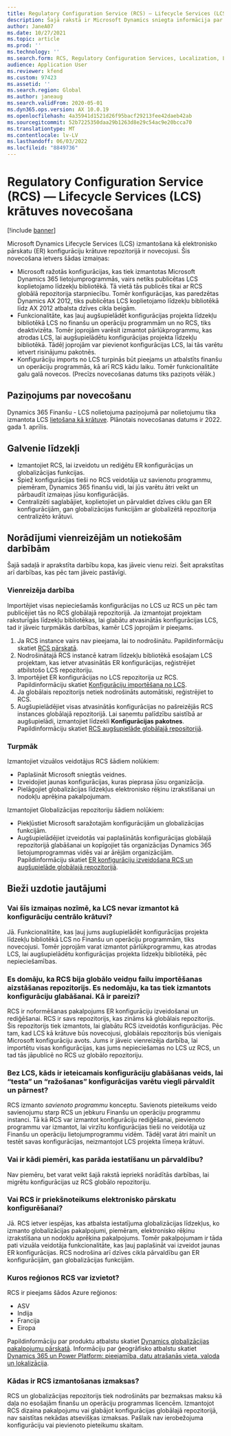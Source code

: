 ```yaml
---
title: Regulatory Configuration Service (RCS) – Lifecycle Services (LCS) krātuves novecošana
description: Šajā rakstā ir Microsoft Dynamics sniegta informācija par Lifecycle Services (LCS) krātuves nolietojumu, kas ir plānota kā daļa no regulēšanas konfigurācijas pakalpojuma (RCS) globālā repozitorija atrites.
author: JaneA07
ms.date: 10/27/2021
ms.topic: article
ms.prod: ''
ms.technology: ''
ms.search.form: RCS, Regulatory Configuration Services, Localization, LCS storage, LCS storage deprecation
audience: Application User
ms.reviewer: kfend
ms.custom: 97423
ms.assetid: ''
ms.search.region: Global
ms.author: janeaug
ms.search.validFrom: 2020-05-01
ms.dyn365.ops.version: AX 10.0.19
ms.openlocfilehash: 4a35941d1521d26f95bacf29213fee42daeb42ab
ms.sourcegitcommit: 52b7225350daa29b1263d8e29c54ac9e20bcca70
ms.translationtype: MT
ms.contentlocale: lv-LV
ms.lasthandoff: 06/03/2022
ms.locfileid: "8849736"
---
```

# <a name="regulatory-configuration-service-rcs--lifecycle-services-lcs-storage-deprecation"></a>Regulatory Configuration Service (RCS) — Lifecycle Services (LCS) krātuves novecošana

[!include [banner](../includes/banner.md)]

Microsoft Dynamics Lifecycle Services (LCS) izmantošana kā elektronisko pārskatu (ER) konfigurāciju krātuve repozitorijā ir novecojusi. Šis novecošana ietvers šādas izmaiņas:

- Microsoft ražotās konfigurācijas, kas tiek izmantotas Microsoft Dynamics 365 lietojumprogrammās, vairs netiks publicētas LCS koplietojamo līdzekļu bibliotēkā. Tā vietā tās publicēs tikai ar RCS globālā repozitorija starpniecību. Tomēr konfigurācijas, kas paredzētas Dynamics AX 2012, tiks publicētas LCS koplietojamo līdzekļu bibliotēkā līdz AX 2012 atbalsta dzīves cikla beigām.
- Funkcionalitāte, kas ļauj augšupielādēt konfigurācijas projekta līdzekļu bibliotēkā LCS no finanšu un operāciju programmām un no RCS, tiks deaktivizēta. Tomēr joprojām varēsit izmantot pārlūkprogrammu, kas atrodas LCS, lai augšupielādētu konfigurācijas projekta līdzekļu bibliotēkā. Tādēļ joprojām var pievienot konfigurācijas LCS, lai tās varētu ietvert risinājumu pakotnēs.
- Konfigurāciju imports no LCS turpinās būt pieejams un atbalstīts finanšu un operāciju programmās, kā arī RCS kādu laiku. Tomēr funkcionalitāte galu galā novecos. (Precīzs novecošanas datums tiks paziņots vēlāk.)

## <a name="deprecation-notice"></a>Paziņojums par novecošanu

Dynamics 365 Finanšu - LCS nolietojuma paziņojumā par nolietojumu tika izmantota LCS [lietošana kā krātuve](../get-started/removed-deprecated-features-finance.md#features-removed-or-deprecated-in-the-finance-10017-release). Plānotais novecošanas datums ir 2022. gada 1. aprīlis.

## <a name="key-features"></a>Galvenie līdzekļi

- Izmantojiet RCS, lai izveidotu un rediģētu ER konfigurācijas un globalizācijas funkcijas.
- Spiež konfigurācijas tieši no RCS veidotāja uz savienotu programmu, piemēram, Dynamics 365 finanšu vidi, lai jūs varētu ātri veikt un pārbaudīt izmaiņas jūsu konfigurācijās.
- Centralizēti saglabājiet, koplietojiet un pārvaldiet dzīves ciklu gan ER konfigurācijām, gan globalizācijas funkcijām ar globalizētā repozitorija centralizēto krātuvi.

## <a name="guidance-for-one-time-and-ongoing-actions"></a>Norādījumi vienreizējām un notiekošām darbībām

Šajā sadaļā ir aprakstīta darbību kopa, kas jāveic vienu reizi. Šeit aprakstītas arī darbības, kas pēc tam jāveic pastāvīgi.

### <a name="one-time-action"></a>Vienreizēja darbība

Importējiet visas nepieciešamās konfigurācijas no LCS uz RCS un pēc tam publicējiet tās no RCS globālajā repozitorijā. Ja izmantojat projektam raksturīgās līdzekļu bibliotēkas, lai glabātu atvasinātās konfigurācijas LCS, tad ir jāveic turpmākās darbības, kamēr LCS joprojām ir pieejams.

1. Ja RCS instance vairs nav pieejama, lai to nodrošinātu. Papildinformāciju skatiet [RCS pārskatā](rcs-overview.md).
2. Nodrošinātajā RCS instancē katram līdzekļu bibliotēkā esošajam LCS projektam, kas ietver atvasinātās ER konfigurācijas, reģistrējiet atbilstošo LCS repozitoriju.
3. Importējiet ER konfigurācijas no LCS repozitorija uz RCS. Papildinformāciju skatiet [Konfigurāciju importēšana no LCS](/dynamics365/fin-ops-core/dev-itpro/analytics/tasks/er-import-configuration-lifecycle-services).
4. Ja globālais repozitorijs netiek nodrošināts automātiski, reģistrējiet to RCS.
5. Augšupielādējiet visas atvasinātās konfigurācijas no pašreizējās RCS instances globālajā repozitorijā. Lai saņemtu palīdzību saistībā ar augšupielādi, izmantojiet līdzekli **Konfigurācijas pakotnes**. Papildinformāciju skatiet [RCS augšupielāde globālajā repositorijā](rcs-global-repo-upload.md).

### <a name="going-forward"></a>Turpmāk

Izmantojiet vizuālos veidotājus RCS šādiem nolūkiem:

- Paplašināt Microsoft sniegtās veidnes.
- Izveidojiet jaunas konfigurācijas, kuras pieprasa jūsu organizācija.
- Pielāgojiet globalizācijas līdzekļus elektronisko rēķinu izrakstīšanai un nodokļu aprēķina pakalpojumam.

Izmantojiet Globalizācijas repozitoriju šādiem nolūkiem:

- Piekļūstiet Microsoft saražotajām konfigurācijām un globalizācijas funkcijām.
- Augšupielādējiet izveidotās vai paplašinātās konfigurācijas globālajā repozitorijā glabāšanai un kopīgojiet tās organizācijas Dynamics 365 lietojumprogrammas vidēs vai ar ārējām organizācijām. Papildinformāciju skatiet [ER konfigurāciju izveidošana RCS un augšupielāde globālajā repozitorijā](rcs-global-repo-upload.md).

## <a name="frequently-asked-questions"></a>Bieži uzdotie jautājumi

### <a name="does-this-change-mean-that-lcs-cant-be-used-as-central-storage-for-configurations"></a>Vai šīs izmaiņas nozīmē, ka LCS nevar izmantot kā konfigurāciju centrālo krātuvi?

Jā. Funkcionalitāte, kas ļauj jums augšupielādēt konfigurācijas projekta līdzekļu bibliotēkā LCS no Finanšu un operāciju programmām, tiks novecojusi. Tomēr joprojām varat izmantot pārlūkprogrammu, kas atrodas LCS, lai augšupielādētu konfigurācijas projekta līdzekļu bibliotēkā, pēc nepieciešamības.

### <a name="i-thought-that-rcs-was-a-replacement-repository-for-importing-global-template-files-i-didnt-think-that-its-used-to-store-configurations-which-is-correct"></a>Es domāju, ka RCS bija globālo veidņu failu importēšanas aizstāšanas repozitorijs. Es nedomāju, ka tas tiek izmantots konfigurāciju glabāšanai. Kā ir pareizi?

RCS ir noformēšanas pakalpojums ER konfigurāciju izveidošanai un rediģēšanai. RCS ir savs repozitorijs, kas zināms kā globālais repozitorijs. Šis repozitorijs tiek izmantots, lai glabātu RCS izveidotās konfigurācijas. Pēc tam, kad LCS kā krātuve būs novecojusi, globālais repozitorijs būs vienīgais Microsoft konfigurāciju avots. Jums ir jāveic vienreizēja darbība, lai importētu visas konfigurācijas, kas jums nepieciešamas no LCS uz RCS, un tad tās jāpublicē no RCS uz globālo repozitoriju.

### <a name="without-lcs-what-is-the-suggested-way-to-store-configurations-so-that-test-and-production-configurations-can-easily-be-managed-and-transferred"></a>Bez LCS, kāds ir ieteicamais konfigurāciju glabāšanas veids, lai “testa” un “ražošanas” konfigurācijas varētu viegli pārvaldīt un pārnest?

RCS izmanto *savienoto programmu* konceptu. Savienots pieteikums veido savienojumu starp RCS un jebkuru Finanšu un operāciju programmu instanci. Tā kā RCS var izmantot konfigurāciju rediģēšanai, pievienoto programmu var izmantot, lai virzītu konfigurācijas tieši no veidotāja uz Finanšu un operāciju lietojumprogrammu vidēm. Tādēļ varat ātri mainīt un testēt savas konfigurācijas, neizmantojot LCS projekta līmeņa krātuvi.

### <a name="are-there-any-examples-that-show-the-setup-and-management"></a>Vai ir kādi piemēri, kas parāda iestatīšanu un pārvaldību?

Nav piemēru, bet varat veikt šajā rakstā iepriekš norādītās darbības, lai migrētu konfigurācijas uz RCS globālo repozitoriju.

### <a name="is-rcs-a-prerequisite-to-configure-electronic-reporting"></a>Vai RCS ir priekšnoteikums elektronisko pārskatu konfigurēšanai?

Jā. RCS ietver iespējas, kas atbalsta iestatījuma globalizācijas līdzekļus, ko izmanto globalizācijas pakalpojumi, piemēram, elektronisko rēķinu izrakstīšana un nodokļu aprēķina pakalpojums. Tomēr pakalpojumam ir tāda pati vizuāla veidotāja funkcionalitāte, kas ļauj paplašināt vai izveidot jaunas ER konfigurācijas. RCS nodrošina arī dzīves cikla pārvaldību gan ER konfigurācijām, gan globalizācijas funkcijām.

### <a name="which-regions-can-rcs-be-deployed-in"></a>Kuros reģionos RCS var izvietot?

RCS ir pieejams šādos Azure reģionos:

- ASV
- Indija
- Francija
- Eiropa

Papildinformāciju par produktu atbalstu skatiet [Dynamics globalizācijas pakalpojumu pārskatā](globalization-services-overview.md). Informāciju par ģeogrāfisko atbalstu skatiet [Dynamics 365 un Power Platform: pieejamība, datu atrašanās vieta, valoda un lokalizācija](https://aka.ms/rcs/D365Productavailabilityguide).

### <a name="whats-the-cost-of-using-rcs"></a>Kādas ir RCS izmantošanas izmaksas?

RCS un globalizācijas repozitorijs tiek nodrošināts par bezmaksas maksu kā daļa no esošajām finanšu un operāciju programmas licencēm. Izmantojot RCS dizaina pakalpojumu vai glabājot konfigurācijas globālajā repozitorijā, nav saistītas nekādas atsevišķas izmaksas. Pašlaik nav ierobežojuma konfigurāciju vai pievienoto pieteikumu skaitam.